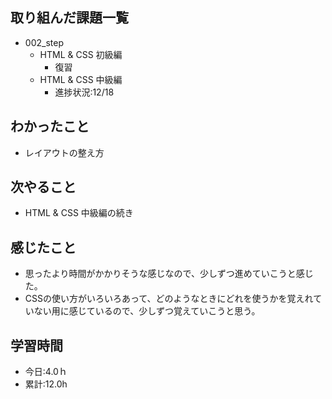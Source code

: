 ## 取り組んだ課題一覧
- 002_step
  - HTML & CSS 初級編
    - 復習
  - HTML & CSS 中級編
    - 進捗状況:12/18
## わかったこと
- レイアウトの整え方
## 次やること
- HTML & CSS 中級編の続き
## 感じたこと
- 思ったより時間がかかりそうな感じなので、少しずつ進めていこうと感じた。
- CSSの使い方がいろいろあって、どのようなときにどれを使うかを覚えれていない用に感じているので、少しずつ覚えていこうと思う。
## 学習時間
- 今日:4.0ｈ
- 累計:12.0h
